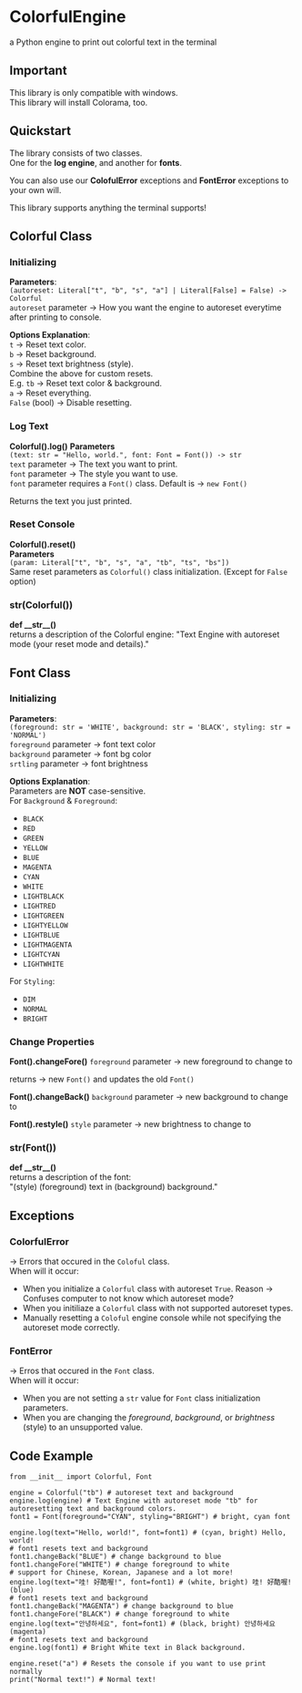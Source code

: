 # ColorfulEngine
a Python engine to print out colorful text in the terminal

## Important
This library is only compatible with windows.  
This library will install Colorama, too.  

## Quickstart
The library consists of two classes.  
One for the **log engine**, and another for **fonts**.  
  
You can also use our **ColofulError** exceptions and **FontError** exceptions to your own will.  

This library supports anything the terminal supports!  

## Colorful Class
### Initializing
**Parameters**:  
`(autoreset: Literal["t", "b", "s", "a"] | Literal[False] = False) -> Colorful`  
`autoreset` parameter -> How you want the engine to autoreset everytime after printing to console.  
  
**Options Explanation**:  
`t` -> Reset text color.  
`b` -> Reset background.  
`s` -> Reset text brightness (style).  
Combine the above for custom resets.  
E.g. `tb` -> Reset text color & background.  
`a` -> Reset everything.  
`False` (bool) -> Disable resetting.  

### Log Text
**Colorful().log()**
**Parameters**  
`(text: str = "Hello, world.", font: Font = Font()) -> str`  
`text` parameter -> The text you want to print.  
`font` parameter -> The style you want to use.  
`font` parameter requires a `Font()` class. Default is -> `new Font()`  

Returns the text you just printed.  

### Reset Console
**Colorful().reset()**  
**Parameters**  
`(param: Literal["t", "b", "s", "a", "tb", "ts", "bs"])`  
Same reset parameters as `Colorful()` class initialization. (Except for `False` option)  

### str(Colorful())
**def \_\_str\_\_()**  
returns a description of the Colorful engine:
"Text Engine with autoreset mode (your reset mode and details)."

## Font Class
### Initializing
**Parameters**:  
`(foreground: str = 'WHITE', background: str = 'BLACK', styling: str = 'NORMAL')`  
`foreground` parameter -> font text color  
`background` parameter -> font bg color  
`srtling` parameter -> font brightness  

**Options Explanation**:  
Parameters are **NOT** case-sensitive.  
For `Background` & `Foreground`:  
 - `BLACK`
 - `RED`
 - `GREEN`
 - `YELLOW`
 - `BLUE`
 - `MAGENTA`
 - `CYAN`
 - `WHITE`
 - `LIGHTBLACK`
 - `LIGHTRED`
 - `LIGHTGREEN`
 - `LIGHTYELLOW`
 - `LIGHTBLUE`
 - `LIGHTMAGENTA`
 - `LIGHTCYAN`
 - `LIGHTWHITE`

For `Styling`:  
 - `DIM`
 - `NORMAL`
 - `BRIGHT`

### Change Properties
**Font().changeFore()**
`foreground` parameter -> new foreground to change to  

returns -> new `Font()` and updates the old `Font()`  

**Font().changeBack()**
`background` parameter -> new background to change to  

**Font().restyle()**
`style` parameter -> new brightness to change to  

### str(Font())
**def \_\_str\_\_()**  
returns a description of the font:  
"(style) (foreground) text in (background) background."  

## Exceptions
### ColorfulError
-> Errors that occured in the `Coloful` class.  
When will it occur:  
 - When you initialize a `Colorful` class with autoreset `True`. Reason -> Confuses computer to not know which autoreset mode?
 - When you initiliaze a `Colorful` class with not supported autoreset types.
 - Manually resetting a `Coloful` engine console while not specifying the autoreset mode correctly.

### FontError
-> Erros that occured in the `Font` class.  
When will it occur:  
 - When you are not setting a `str` value for `Font` class initialization parameters.
 - When you are changing the *foreground*, *background*, or *brightness* (style) to an unsupported value.


## Code Example
```
from __init__ import Colorful, Font

engine = Colorful("tb") # autoreset text and background
engine.log(engine) # Text Engine with autoreset mode "tb" for autoresetting text and background colors.
font1 = Font(foreground="CYAN", styling="BRIGHT") # bright, cyan font

engine.log(text="Hello, world!", font=font1) # (cyan, bright) Hello, world!
# font1 resets text and background
font1.changeBack("BLUE") # change background to blue
font1.changeFore("WHITE") # change foreground to white
# support for Chinese, Korean, Japanese and a lot more!
engine.log(text="哇! 好酷喔!", font=font1) # (white, bright) 哇! 好酷喔! (blue)
# font1 resets text and background
font1.changeBack("MAGENTA") # change background to blue
font1.changeFore("BLACK") # change foreground to white
engine.log(text="안녕하세요", font=font1) # (black, bright) 안녕하세요 (magenta)
# font1 resets text and background
engine.log(font1) # Bright White text in Black background.

engine.reset("a") # Resets the console if you want to use print normally
print("Normal text!") # Normal text!
```

